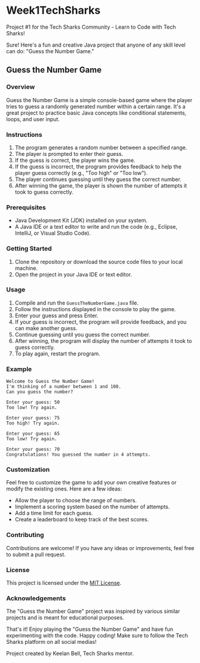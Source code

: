 # Week1TechSharks
Project #1 for the Tech Sharks Community - Learn to Code with Tech Sharks!

Sure! Here's a fun and creative Java project that anyone of any skill level can do: "Guess the Number Game."

## Guess the Number Game

### Overview
Guess the Number Game is a simple console-based game where the player tries to guess a randomly generated number within a certain range. It's a great project to practice basic Java concepts like conditional statements, loops, and user input.

### Instructions
1. The program generates a random number between a specified range.
2. The player is prompted to enter their guess.
3. If the guess is correct, the player wins the game.
4. If the guess is incorrect, the program provides feedback to help the player guess correctly (e.g., "Too high" or "Too low").
5. The player continues guessing until they guess the correct number.
6. After winning the game, the player is shown the number of attempts it took to guess correctly.

### Prerequisites
- Java Development Kit (JDK) installed on your system.
- A Java IDE or a text editor to write and run the code (e.g., Eclipse, IntelliJ, or Visual Studio Code).

### Getting Started
1. Clone the repository or download the source code files to your local machine.
2. Open the project in your Java IDE or text editor.

### Usage
1. Compile and run the `GuessTheNumberGame.java` file.
2. Follow the instructions displayed in the console to play the game.
3. Enter your guess and press Enter.
4. If your guess is incorrect, the program will provide feedback, and you can make another guess.
5. Continue guessing until you guess the correct number.
6. After winning, the program will display the number of attempts it took to guess correctly.
7. To play again, restart the program.

### Example
```
Welcome to Guess the Number Game!
I'm thinking of a number between 1 and 100.
Can you guess the number?

Enter your guess: 50
Too low! Try again.

Enter your guess: 75
Too high! Try again.

Enter your guess: 65
Too low! Try again.

Enter your guess: 70
Congratulations! You guessed the number in 4 attempts.
```

### Customization
Feel free to customize the game to add your own creative features or modify the existing ones. Here are a few ideas:
- Allow the player to choose the range of numbers.
- Implement a scoring system based on the number of attempts.
- Add a time limit for each guess.
- Create a leaderboard to keep track of the best scores.

### Contributing
Contributions are welcome! If you have any ideas or improvements, feel free to submit a pull request.

### License
This project is licensed under the [MIT License](LICENSE).

### Acknowledgements
The "Guess the Number Game" project was inspired by various similar projects and is meant for educational purposes.

That's it! Enjoy playing the "Guess the Number Game" and have fun experimenting with the code. Happy coding!
Make sure to follow the Tech Sharks platform on all social medias!

Project created by Keelan Bell, Tech Sharks mentor.
